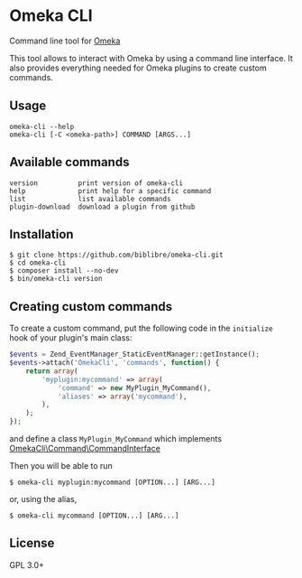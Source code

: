 # Omeka CLI

Command line tool for [Omeka](http://omeka.org/)

This tool allows to interact with Omeka by using a command line interface.
It also provides everything needed for Omeka plugins to create custom commands.

## Usage

    omeka-cli --help
    omeka-cli [-C <omeka-path>] COMMAND [ARGS...]

## Available commands

    version          print version of omeka-cli
    help             print help for a specific command
    list             list available commands
    plugin-download  download a plugin from github

## Installation

    $ git clone https://github.com/biblibre/omeka-cli.git
    $ cd omeka-cli
    $ composer install --no-dev
    $ bin/omeka-cli version

## Creating custom commands

To create a custom command, put the following code in the `initialize` hook of
your plugin's main class:

```php
$events = Zend_EventManager_StaticEventManager::getInstance();
$events->attach('OmekaCli', 'commands', function() {
    return array(
        'myplugin:mycommand' => array(
            'command' => new MyPlugin_MyCommand(),
            'aliases' => array('mycommand'),
        ),
    );
});
```

and define a class `MyPlugin_MyCommand` which implements
[OmekaCli\Command\CommandInterface](src/Command/CommandInterface.php)

Then you will be able to run

    $ omeka-cli myplugin:mycommand [OPTION...] [ARG...]

or, using the alias,

    $ omeka-cli mycommand [OPTION...] [ARG...]

## License

GPL 3.0+

